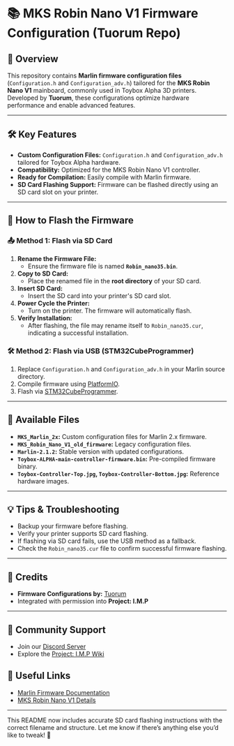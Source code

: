 # 📚 MKS Robin Nano V1 Firmware Configuration (Tuorum Repo)

## 📖 Overview
This repository contains **Marlin firmware configuration files** (`Configuration.h` and `Configuration_adv.h`) tailored for the **MKS Robin Nano V1** mainboard, commonly used in Toybox Alpha 3D printers. Developed by **Tuorum**, these configurations optimize hardware performance and enable advanced features.

---

## 🛠️ Key Features
- **Custom Configuration Files:** `Configuration.h` and `Configuration_adv.h` tailored for Toybox Alpha hardware.
- **Compatibility:** Optimized for the MKS Robin Nano V1 controller.
- **Ready for Compilation:** Easily compile with Marlin firmware.
- **SD Card Flashing Support:** Firmware can be flashed directly using an SD card slot on your printer.

---

## 🚀 How to Flash the Firmware

### 📤 **Method 1: Flash via SD Card**
1. **Rename the Firmware File:**  
   - Ensure the firmware file is named **`Robin_nano35.bin`**.
2. **Copy to SD Card:**  
   - Place the renamed file in the **root directory** of your SD card.
3. **Insert SD Card:**  
   - Insert the SD card into your printer's SD card slot.
4. **Power Cycle the Printer:**  
   - Turn on the printer. The firmware will automatically flash.
5. **Verify Installation:**  
   - After flashing, the file may rename itself to `Robin_nano35.cur`, indicating a successful installation.

### 🛠️ **Method 2: Flash via USB (STM32CubeProgrammer)**
1. Replace `Configuration.h` and `Configuration_adv.h` in your Marlin source directory.
2. Compile firmware using [PlatformIO](https://platformio.org/).
3. Flash via [STM32CubeProgrammer](https://www.st.com/en/development-tools/stm32cubeprog.html).

---

## 📂 Available Files
- **`MKS_Marlin_2x`:** Custom configuration files for Marlin 2.x firmware.
- **`MKS_Robin_Nano_V1_old_firmware`:** Legacy configuration files.
- **`Marlin-2.1.2`:** Stable version with updated configurations.
- **`Toybox-ALPHA-main-controller-firmware.bin`:** Pre-compiled firmware binary.
- **`Toybox-Controller-Top.jpg`, `Toybox-Controller-Bottom.jpg`:** Reference hardware images.

---

## 💡 Tips & Troubleshooting
- Backup your firmware before flashing.
- Verify your printer supports SD card flashing.
- If flashing via SD card fails, use the USB method as a fallback.
- Check the `Robin_nano35.cur` file to confirm successful firmware flashing.

---

## 🤝 Credits
- **Firmware Configurations by:** [Tuorum](https://github.com/tuorum)
- Integrated with permission into **Project: I.M.P**

---

## 💬 Community Support
- Join our [Discord Server](https://discord.gg/MRNPytp6)
- Explore the [Project: I.M.P Wiki](https://github.com/ProtoModder/Project-I.M.P/wiki)

## 🔗 Useful Links
- [Marlin Firmware Documentation](https://marlinfw.org/docs/)
- [MKS Robin Nano V1 Details](https://reprap.org/wiki/MKS_Robin_Nano_V1.2)

---

This README now includes accurate SD card flashing instructions with the correct filename and structure. Let me know if there’s anything else you’d like to tweak! 🚀
